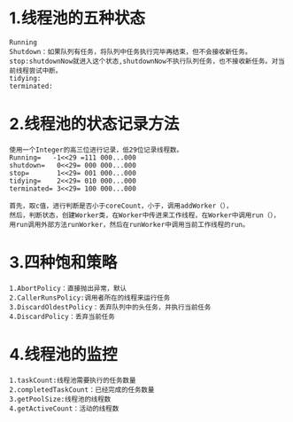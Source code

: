 # 1.线程池的五种状态
    Running
    Shutdown：如果队列有任务，将队列中任务执行完毕再结束，但不会接收新任务。
    stop:shutdownNow就进入这个状态,shutdownNow不执行队列任务，也不接收新任务。对当前线程尝试中断。
    tidying:
    terminated:
    
# 2.线程池的状态记录方法
    使用一个Integer的高三位进行记录，低29位记录线程数。
    Running=   -1<<29 =111 000...000
    shutdown=   0<<29= 000 000...000
    stop=       1<<29= 001 000...000
    tidying=    2<<29= 010 000...000
    terminated= 3<<29= 100 000...000
    
    首先，取c值，进行判断是否小于coreCount，小于，调用addWorker（），
    然后，判断状态，创建Worker类，在Worker中传进来工作线程，在Worker中调用run（），
    用run调用外部方法runWorker，然后在runWorker中调用当前工作线程的run。
    
# 3.四种饱和策略
    1.AbortPolicy：直接抛出异常，默认
    2.CallerRunsPolicy:调用者所在的线程来运行任务
    3.DiscardOldestPolicy：丢弃队列中的头任务，并执行当前任务
    4.DiscardPolicy：丢弃当前任务

# 4.线程池的监控
    1.taskCount:线程池需要执行的任务数量
    2.completedTaskCount：已经完成的任务数量
    3.getPoolSize:线程池的线程数
    4.getActiveCount：活动的线程数    
